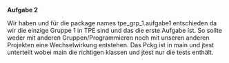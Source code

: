 **Aufgabe 2**

 Wir haben und für die package names tpe_grp_1.aufgabe1 entschieden
 da wir die einzige Gruppe 1 in TPE sind und das die erste Aufgabe ist.
 So sollte weder mit anderen Gruppen/Programmieren noch mit unseren anderen
 Projekten eine Wechselwirkung entstehen.
 Das Pckg ist in main und jtest unterteilt wobei main die
 richtigen klassen und jtest nur die tests enthält.